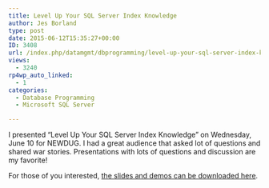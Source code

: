 ```yaml
---
title: Level Up Your SQL Server Index Knowledge
author: Jes Borland
type: post
date: 2015-06-12T15:35:27+00:00
ID: 3408
url: /index.php/datamgmt/dbprogramming/level-up-your-sql-server-index-knowledge/
views:
  - 3240
rp4wp_auto_linked:
  - 1
categories:
  - Database Programming
  - Microsoft SQL Server

---
```

I presented “Level Up Your SQL Server Index Knowledge” on Wednesday, June 10 for NEWDUG. I had a great audience that asked lot of questions and shared war stories. Presentations with lots of questions and discussion are my favorite!

For those of you interested, [the slides and demos can be downloaded here][1].

 [1]: /wp-content/uploads/2015/06/Level-Up-Your-SQL-Server-Index-Knowledge.zip